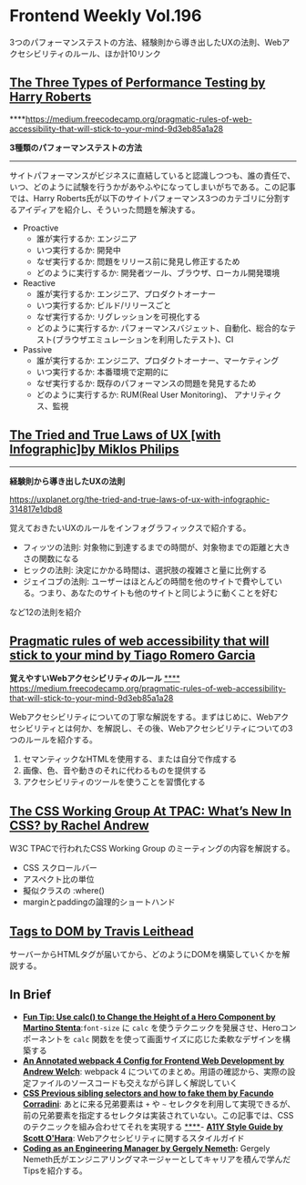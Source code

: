 # Frontend Weekly Vol.196
3つのパフォーマンステストの方法、経験則から導き出したUXの法則、Webアクセシビリティのルール、ほか計10リンク

## [**The Three Types of Performance Testing by Harry Roberts**](https://csswizardry.com/2018/10/three-types-of-performance-testing/)

****https://medium.freecodecamp.org/pragmatic-rules-of-web-accessibility-that-will-stick-to-your-mind-9d3eb85a1a28

**3種類のパフォーマンステストの方法**
****
サイトパフォーマンスがビジネスに直結していると認識しつつも、誰の責任で、いつ、どのように試験を行うかがあやふやになってしまいがちである。この記事では、Harry Roberts氏が以下のサイトパフォーマンス3つのカテゴリに分割するアイディアを紹介し、そういった問題を解決する。


- Proactive
  - 誰が実行するか: エンジニア
  - いつ実行するか: 開発中
  - なぜ実行するか: 問題をリリース前に発見し修正するため
  - どのように実行するか: 開発者ツール、ブラウザ、ローカル開発環境
- Reactive
  - 誰が実行するか: エンジニア、プロダクトオーナー
  - いつ実行するか: ビルド/リリースごと
  - なぜ実行するか: リグレッションを可視化する
  - どのように実行するか: パフォーマンスバジェット、自動化、総合的なテスト(ブラウザエミュレーションを利用したテスト)、CI
- Passive
  - 誰が実行するか: エンジニア、プロダクトオーナー、マーケティング
  - いつ実行するか: 本番環境で定期的に
  - なぜ実行するか: 既存のパフォーマンスの問題を発見するため
  - どのように実行するか: RUM(Real User Monitoring)、 アナリティクス、監視



## [**The Tried and True Laws of UX [with Infographic]by Miklos Philips**](https://uxplanet.org/the-tried-and-true-laws-of-ux-with-infographic-314817e1dbd8)
****
**経験則から導き出したUXの法則**

https://uxplanet.org/the-tried-and-true-laws-of-ux-with-infographic-314817e1dbd8

覚えておきたいUXのルールをインフォグラフィックスで紹介する。


- フィッツの法則: 対象物に到達するまでの時間が、対象物までの距離と大きさの関数になる
- ヒックの法則: 決定にかかる時間は、選択肢の複雑さと量に比例する
- ジェイコブの法則: ユーザーはほとんどの時間を他のサイトで費やしている。つまり、あなたのサイトも他のサイトと同じように動くことを好む

など12の法則を紹介



## [**Pragmatic rules of web accessibility that will stick to your mind by Tiago Romero Garcia**](https://medium.freecodecamp.org/pragmatic-rules-of-web-accessibility-that-will-stick-to-your-mind-9d3eb85a1a28)

**覚えやすいWebアクセシビリティのルール**
[****](https://medium.freecodecamp.org/pragmatic-rules-of-web-accessibility-that-will-stick-to-your-mind-9d3eb85a1a28)
https://medium.freecodecamp.org/pragmatic-rules-of-web-accessibility-that-will-stick-to-your-mind-9d3eb85a1a28

Webアクセシビリティについての丁寧な解説をする。まずはじめに、Webアクセシビリティとは何か、を解説し、その後、Webアクセシビリティについての3つのルールを紹介する。


1. セマンティックなHTMLを使用する、または自分で作成する
2. 画像、色、音や動きのそれに代わるものを提供する
3. アクセシビリティのツールを使うことを習慣化する



## [**The CSS Working Group At TPAC: What’s New In CSS? by Rachel Andrew**](https://www.smashingmagazine.com/2018/10/tpac-css-working-group-new/)

W3C TPACで行われたCSS Working Group のミーティングの内容を解説する。

- CSS スクロールバー
- アスペクト比の単位
- 擬似クラスの :where()
- marginとpaddingの論理的ショートハンド


## [**Tags to DOM by Travis Leithead**](https://alistapart.com/article/tags-to-dom) 

サーバーからHTMLタグが届いてから、どのようにDOMを構築していくかを解説する。



## In Brief
- [**Fun Tip: Use calc() to Change the Height of a Hero Component by Martino Stenta**](https://css-tricks.com/fun-tip-use-calc-to-change-the-height-of-a-hero-component/):`font-size`  に `calc`  を使うテクニックを発展させ、Heroコンポーネントを `calc` 関数をを使って画面サイズに応じた柔軟なデザインを構築する
- [**An Annotated webpack 4 Config for Frontend Web Development by Andrew Welch**](https://nystudio107.com/blog/an-annotated-webpack-4-config-for-frontend-web-development): webpack 4 についてのまとめ。用語の確認から、実際の設定ファイルのソースコードも交えながら詳しく解説していく
- [**CSS Previous sibling selectors and how to fake them by Facundo Corradini**](https://medium.freecodecamp.org/how-to-make-the-impossible-possible-in-css-with-a-little-creativity-bd96bb42b29d?ref=ewebdesign.com): あとに来る兄弟要素は `+` や `~` セレクタを利用して実現できるが、前の兄弟要素を指定するセレクタは実装されていない。この記事では、CSSのテクニックを組み合わせてそれを実現する
[****](http://a11y-style-guide.com/style-guide/)- [**A11Y Style Guide by  Scott O'Hara**](http://a11y-style-guide.com/style-guide/): Webアクセシビリティに関するスタイルガイド
- [**Coding as an Engineering Manager by Gergely Nemeth**](https://nemethgergely.com/coding-as-an-engineering-manager/)**:** Gergely Nemeth氏がエンジニアリングマネージャーとしてキャリアを積んで学んだTipsを紹介する。

